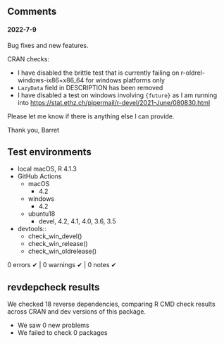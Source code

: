 ## Comments

#### 2022-7-9

Bug fixes and new features.

CRAN checks:
* I have disabled the brittle test that is currently failing on r-oldrel-windows-ix86+x86_64 for windows platforms only
* `LazyData` field in DESCRIPTION has been removed
* I have disabled a test on windows involving `{future}` as I am running into https://stat.ethz.ch/pipermail/r-devel/2021-June/080830.html

Please let me know if there is anything else I can provide.

Thank you,
Barret


## Test environments

* local macOS, R 4.1.3
* GitHub Actions
  * macOS
    * 4.2
  * windows
    * 4.2
  * ubuntu18
    * devel, 4.2, 4.1, 4.0, 3.6, 3.5
* devtools::
  * check_win_devel()
  * check_win_release()
  * check_win_oldrelease()

0 errors ✔ | 0 warnings ✔ | 0 notes ✔


## revdepcheck results

We checked 18 reverse dependencies, comparing R CMD check results across CRAN and dev versions of this package.

 * We saw 0 new problems
 * We failed to check 0 packages
